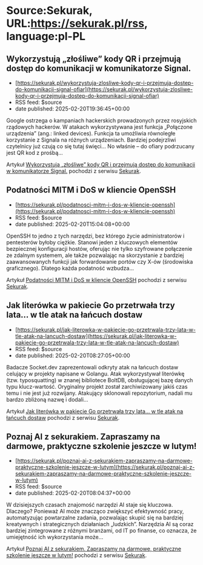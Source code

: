 # Source:Sekurak, URL:https://sekurak.pl/rss, language:pl-PL

## Wykorzystują „złośliwe” kody QR i przejmują dostęp do komunikacji w komunikatorze Signal.
 - [https://sekurak.pl/wykorzystuja-zlosliwe-kody-qr-i-przejmuja-dostep-do-komunikacji-signal-ofiar](https://sekurak.pl/wykorzystuja-zlosliwe-kody-qr-i-przejmuja-dostep-do-komunikacji-signal-ofiar)
 - RSS feed: $source
 - date published: 2025-02-20T19:36:45+00:00

<p>Google ostrzega o kampaniach hackerskich prowadzonych przez rosyjskich rządowych hackerów. W atakach wykorzystywana jest funkcja &#8222;Połączone urządzenia&#8221; (ang.: linked devices). Funkcja ta umożliwia równoległe korzystanie z Signala na różnych urządzeniach. Bardziej podejrzliwi czytelnicy już czują co się tutaj święci… No właśnie &#8211; do ofiary podrzucany jest QR kod z prośbą...</p>
<p>Artykuł <a rel="nofollow" href="https://sekurak.pl/wykorzystuja-zlosliwe-kody-qr-i-przejmuja-dostep-do-komunikacji-signal-ofiar/">Wykorzystują &#8222;złośliwe&#8221; kody QR i przejmują dostęp do komunikacji w komunikatorze Signal.</a> pochodzi z serwisu <a rel="nofollow" href="https://sekurak.pl">Sekurak</a>.</p>

## Podatności MITM i DoS w kliencie OpenSSH
 - [https://sekurak.pl/podatnosci-mitm-i-dos-w-kliencie-openssh](https://sekurak.pl/podatnosci-mitm-i-dos-w-kliencie-openssh)
 - RSS feed: $source
 - date published: 2025-02-20T15:04:08+00:00

<p>OpenSSH to jedno z tych narzędzi, bez którego życie administratorów i pentesterów byłoby ciężkie. Stanowi jeden z kluczowych elementów bezpiecznej konfiguracji hostów, oferując nie tylko szyfrowane połączenie ze zdalnym systemem, ale także pozwalając na skorzystanie z bardziej zaawansowanych funkcji jak forwardowanie portów czy X-ów (środowiska graficznego). Dlatego każda podatność wzbudza...</p>
<p>Artykuł <a rel="nofollow" href="https://sekurak.pl/podatnosci-mitm-i-dos-w-kliencie-openssh/">Podatności MITM i DoS w kliencie OpenSSH</a> pochodzi z serwisu <a rel="nofollow" href="https://sekurak.pl">Sekurak</a>.</p>

## Jak literówka w pakiecie Go przetrwała trzy lata… w tle atak na łańcuch dostaw
 - [https://sekurak.pl/jak-literowka-w-pakiecie-go-przetrwala-trzy-lata-w-tle-atak-na-lancuch-dostaw](https://sekurak.pl/jak-literowka-w-pakiecie-go-przetrwala-trzy-lata-w-tle-atak-na-lancuch-dostaw)
 - RSS feed: $source
 - date published: 2025-02-20T08:27:05+00:00

<p>Badacze Socket.dev zaprezentowali odkryty atak na łańcuch dostaw celujący w projekty napisane w Golangu. Atak wykorzystywał literówkę (tzw. typosquatting) w znanej bibliotece BoltDB, obsługującej bazę danych typu klucz-wartość. Oryginalny projekt został zarchiwizowany jakiś czas temu i nie jest już rozwijany. Atakujący sklonowali repozytorium, nadali mu bardzo zbliżoną nazwę i dodali...</p>
<p>Artykuł <a rel="nofollow" href="https://sekurak.pl/jak-literowka-w-pakiecie-go-przetrwala-trzy-lata-w-tle-atak-na-lancuch-dostaw/">Jak literówka w pakiecie Go przetrwała trzy lata… w tle atak na łańcuch dostaw</a> pochodzi z serwisu <a rel="nofollow" href="https://sekurak.pl">Sekurak</a>.</p>

## Poznaj AI z sekurakiem. Zapraszamy na darmowe, praktyczne szkolenie jeszcze w lutym!
 - [https://sekurak.pl/poznaj-ai-z-sekurakiem-zapraszamy-na-darmowe-praktyczne-szkolenie-jeszcze-w-lutym](https://sekurak.pl/poznaj-ai-z-sekurakiem-zapraszamy-na-darmowe-praktyczne-szkolenie-jeszcze-w-lutym)
 - RSS feed: $source
 - date published: 2025-02-20T08:04:37+00:00

<p>W dzisiejszych czasach znajomość narzędzi AI staje się kluczowa. Dlaczego? Ponieważ AI może znacząco zwiększyć efektywność pracy, automatyzując powtarzalne zadania, pozwalając skupić się na bardziej kreatywnych i strategicznych działaniach &#8222;ludzkich&#8221;. Narzędzia AI są coraz bardziej zintegrowane z różnymi branżami, od IT po finanse, co oznacza, że umiejętność ich wykorzystania może...</p>
<p>Artykuł <a rel="nofollow" href="https://sekurak.pl/poznaj-ai-z-sekurakiem-zapraszamy-na-darmowe-praktyczne-szkolenie-jeszcze-w-lutym/">Poznaj AI z sekurakiem. Zapraszamy na darmowe, praktyczne szkolenie jeszcze w lutym!</a> pochodzi z serwisu <a rel="nofollow" href="https://sekurak.pl">Sekurak</a>.</p>

